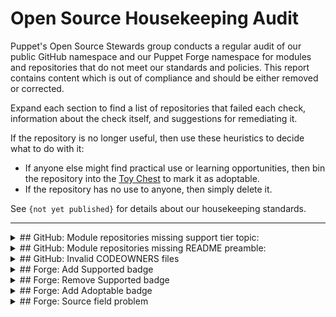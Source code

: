 # Open Source Housekeeping Audit

Puppet's Open Source Stewards group conducts a regular audit of our public GitHub
namespace and our Puppet Forge namespace for modules and repositories that do not
meet our standards and policies. This report contains content which is out of
compliance and should be either removed or corrected.

Expand each section to find a list of repositories that failed each check,
information about the check itself, and suggestions for remediating it.

If the repository is no longer useful, then use these heuristics to decide what
to do with it:

* If anyone else might find practical use or learning opportunities, then bin
  the repository into the [Toy Chest](http://github.com/puppetlabs-toy-chest/)
  to mark it as adoptable.
* If the repository has no use to anyone, then simply delete it.

See `{not yet published}` for details about our housekeeping standards.

----
<details>
<summary>
## GitHub: Module repositories missing support tier topic:
</summary>

Modules in the Puppetlabs namespace have different support expectations. Each module
repository should have a topic identifying which support tier it falls into. The
following GitHub repositories are missing their support tier topics and should
have them added.
* [puppetlabs/puppetlabs-sshkeys](https://github.com/puppetlabs/puppetlabs-sshkeys)
* [puppetlabs/netdev_stdlib](https://github.com/puppetlabs/netdev_stdlib)
* [puppetlabs/puppetlabs-vsphere](https://github.com/puppetlabs/puppetlabs-vsphere)
* [puppetlabs/ps-sox](https://github.com/puppetlabs/ps-sox)
* [puppetlabs/puppetlabs-ibm_installation_manager](https://github.com/puppetlabs/puppetlabs-ibm_installation_manager)
* [puppetlabs/puppetlabs-tagmail](https://github.com/puppetlabs/puppetlabs-tagmail)
* [puppetlabs/pltraining-userprefs](https://github.com/puppetlabs/pltraining-userprefs)
* [puppetlabs/pltraining-bootstrap](https://github.com/puppetlabs/pltraining-bootstrap)
* [puppetlabs/pltraining-localrepo](https://github.com/puppetlabs/pltraining-localrepo)
* [puppetlabs/pltraining-learning](https://github.com/puppetlabs/pltraining-learning)
* [puppetlabs/puppetlabs-websphere_application_server](https://github.com/puppetlabs/puppetlabs-websphere_application_server)
* [puppetlabs/pltraining-dockeragent](https://github.com/puppetlabs/pltraining-dockeragent)
* [puppetlabs/puppetlabs-wordpress_app](https://github.com/puppetlabs/puppetlabs-wordpress_app)
* [puppetlabs/puppetlabs-app_modeling](https://github.com/puppetlabs/puppetlabs-app_modeling)
* [puppetlabs/puppetlabs-cloudshop](https://github.com/puppetlabs/puppetlabs-cloudshop)
* [puppetlabs/puppetlabs-helm](https://github.com/puppetlabs/puppetlabs-helm)
* [puppetlabs/cisco-network-puppet-module](https://github.com/puppetlabs/cisco-network-puppet-module)
* [puppetlabs/puppetlabs-bootstrap](https://github.com/puppetlabs/puppetlabs-bootstrap)
* [puppetlabs/puppetlabs-windows_puppet_certificates](https://github.com/puppetlabs/puppetlabs-windows_puppet_certificates)
* [puppetlabs/puppetlabs-rook](https://github.com/puppetlabs/puppetlabs-rook)
* [puppetlabs/cisco_ios](https://github.com/puppetlabs/cisco_ios)
* [puppetlabs/vmware-vcenter](https://github.com/puppetlabs/vmware-vcenter)
* [puppetlabs/puppetlabs-mailalias_core](https://github.com/puppetlabs/puppetlabs-mailalias_core)
* [puppetlabs/encrypted_backup](https://github.com/puppetlabs/encrypted_backup)
* [puppetlabs/prtg_push](https://github.com/puppetlabs/prtg_push)
* [puppetlabs/puppetlabs-maillist_core](https://github.com/puppetlabs/puppetlabs-maillist_core)
* [puppetlabs/puppetlabs-azure_arm](https://github.com/puppetlabs/puppetlabs-azure_arm)
* [puppetlabs/puppetlabs-bolt_proxy](https://github.com/puppetlabs/puppetlabs-bolt_proxy)
* [puppetlabs/pe_support_kb_task_templates](https://github.com/puppetlabs/pe_support_kb_task_templates)
* [puppetlabs/puppetlabs-nagios_core](https://github.com/puppetlabs/puppetlabs-nagios_core)
* [puppetlabs/puppet-vra_puppet_plugin_prep](https://github.com/puppetlabs/puppet-vra_puppet_plugin_prep)
* [puppetlabs/puppetlabs-panos](https://github.com/puppetlabs/puppetlabs-panos)
* [puppetlabs/puppetlabs-k5login_core](https://github.com/puppetlabs/puppetlabs-k5login_core)
* [puppetlabs/puppetlabs-cd4pe_tests](https://github.com/puppetlabs/puppetlabs-cd4pe_tests)
* [puppetlabs/puppetlabs-amazon_aws](https://github.com/puppetlabs/puppetlabs-amazon_aws)
* [puppetlabs/pe_tech_check](https://github.com/puppetlabs/pe_tech_check)
* [puppetlabs/puppetlabs-qe](https://github.com/puppetlabs/puppetlabs-qe)
* [puppetlabs/puppetlabs-test_device](https://github.com/puppetlabs/puppetlabs-test_device)
* [puppetlabs/puppetlabs-powershell_task_helper](https://github.com/puppetlabs/puppetlabs-powershell_task_helper)
* [puppetlabs/puppetlabs-hue](https://github.com/puppetlabs/puppetlabs-hue)
* [puppetlabs/puppet_ciamohe](https://github.com/puppetlabs/puppet_ciamohe)
* [puppetlabs/puppet-macdefaults](https://github.com/puppetlabs/puppet-macdefaults)
* [puppetlabs/puppetlabs-cd4pe_deployments](https://github.com/puppetlabs/puppetlabs-cd4pe_deployments)
* [puppetlabs/puppetlabs-ruby_plugin_helper](https://github.com/puppetlabs/puppetlabs-ruby_plugin_helper)
* [puppetlabs/puppetlabs-lidar](https://github.com/puppetlabs/puppetlabs-lidar)
* [puppetlabs/puppetlabs-pecdm](https://github.com/puppetlabs/puppetlabs-pecdm)
* [puppetlabs/preupgrade_check](https://github.com/puppetlabs/preupgrade_check)
* [puppetlabs/puppetlabs-minimum_version](https://github.com/puppetlabs/puppetlabs-minimum_version)
* [puppetlabs/puppetlabs-env_plugin](https://github.com/puppetlabs/puppetlabs-env_plugin)
* [puppetlabs/servicenow_tasks](https://github.com/puppetlabs/servicenow_tasks)
* [puppetlabs/puppetlabs-servicenow_cmdb_integration](https://github.com/puppetlabs/puppetlabs-servicenow_cmdb_integration)
* [puppetlabs/winrm_security](https://github.com/puppetlabs/winrm_security)
* [puppetlabs/pe_tune](https://github.com/puppetlabs/pe_tune)
* [puppetlabs/puppetlabs-pe_quick_data](https://github.com/puppetlabs/puppetlabs-pe_quick_data)
* [puppetlabs/se_secteam_cis](https://github.com/puppetlabs/se_secteam_cis)
* [puppetlabs/se_appteam_basichttp](https://github.com/puppetlabs/se_appteam_basichttp)
* [puppetlabs/puppetlabs-servicenow_reporting_integration](https://github.com/puppetlabs/puppetlabs-servicenow_reporting_integration)
* [puppetlabs/puppetlabs-servicenow_change_requests](https://github.com/puppetlabs/puppetlabs-servicenow_change_requests)
* [puppetlabs/pltraining-apache](https://github.com/puppetlabs/pltraining-apache)
* [puppetlabs/puppetlabs-http_request](https://github.com/puppetlabs/puppetlabs-http_request)
* [puppetlabs/dellemc-powerstore](https://github.com/puppetlabs/dellemc-powerstore)
* [puppetlabs/puppetlabs-relay](https://github.com/puppetlabs/puppetlabs-relay)
* [puppetlabs/RSAN](https://github.com/puppetlabs/RSAN)
* [puppetlabs/puppetlabs-change_window](https://github.com/puppetlabs/puppetlabs-change_window)
* [puppetlabs/opv](https://github.com/puppetlabs/opv)
* [puppetlabs/puppetlabs-sccm](https://github.com/puppetlabs/puppetlabs-sccm)
* [puppetlabs/fortinet_facts](https://github.com/puppetlabs/fortinet_facts)
* [puppetlabs/puppetlabs-hdp](https://github.com/puppetlabs/puppetlabs-hdp)
* [puppetlabs/puppetlabs-pam_firewall](https://github.com/puppetlabs/puppetlabs-pam_firewall)
* [puppetlabs/se_appteam_webserver](https://github.com/puppetlabs/se_appteam_webserver)
* [puppetlabs/puppetlabs-pam_tools](https://github.com/puppetlabs/puppetlabs-pam_tools)
* [puppetlabs/influxdb](https://github.com/puppetlabs/influxdb)
* [puppetlabs/log4jscanner](https://github.com/puppetlabs/log4jscanner)
* [puppetlabs/puppetlabs-data-entitlement](https://github.com/puppetlabs/puppetlabs-data-entitlement)
* [puppetlabs/bolt_aws_kms](https://github.com/puppetlabs/bolt_aws_kms)
* [puppetlabs/puppet_operational_dashboards](https://github.com/puppetlabs/puppet_operational_dashboards)
* [puppetlabs/puppet-jenkins](https://github.com/puppetlabs/puppet-jenkins)
</details>
<details>
<summary>
## GitHub: Module repositories missing README preamble:
</summary>

Modules in the Puppetlabs namespace have different support expectations. Each module
should have a properly formatted `README` preamble explaining what kind of support
a user can expect when using that module.

The following GitHub repositories should have a preamble added to their `README`.
* [puppetlabs/puppetlabs-sshkeys](https://github.com/puppetlabs/puppetlabs-sshkeys)
* [puppetlabs/puppetlabs-rsync](https://github.com/puppetlabs/puppetlabs-rsync)
* [puppetlabs/puppetlabs-xinetd](https://github.com/puppetlabs/puppetlabs-xinetd)
* [puppetlabs/puppetlabs-puppetdb](https://github.com/puppetlabs/puppetlabs-puppetdb)
* [puppetlabs/netdev_stdlib](https://github.com/puppetlabs/netdev_stdlib)
* [puppetlabs/puppetlabs-awsdemo_profiles](https://github.com/puppetlabs/puppetlabs-awsdemo_profiles)
* [puppetlabs/puppetlabs-hocon](https://github.com/puppetlabs/puppetlabs-hocon)
* [puppetlabs/puppetlabs-transition](https://github.com/puppetlabs/puppetlabs-transition)
* [puppetlabs/ps-sox](https://github.com/puppetlabs/ps-sox)
* [puppetlabs/pltraining-userprefs](https://github.com/puppetlabs/pltraining-userprefs)
* [puppetlabs/pltraining-bootstrap](https://github.com/puppetlabs/pltraining-bootstrap)
* [puppetlabs/pltraining-localrepo](https://github.com/puppetlabs/pltraining-localrepo)
* [puppetlabs/pltraining-learning](https://github.com/puppetlabs/pltraining-learning)
* [puppetlabs/pltraining-dockeragent](https://github.com/puppetlabs/pltraining-dockeragent)
* [puppetlabs/puppetlabs-wordpress_app](https://github.com/puppetlabs/puppetlabs-wordpress_app)
* [puppetlabs/puppetlabs-app_modeling](https://github.com/puppetlabs/puppetlabs-app_modeling)
* [puppetlabs/puppetlabs-rgbank](https://github.com/puppetlabs/puppetlabs-rgbank)
* [puppetlabs/puppetlabs-cloudshop](https://github.com/puppetlabs/puppetlabs-cloudshop)
* [puppetlabs/puppetlabs-puppetdb_gc](https://github.com/puppetlabs/puppetlabs-puppetdb_gc)
* [puppetlabs/puppetlabs-grafanadash](https://github.com/puppetlabs/puppetlabs-grafanadash)
* [puppetlabs/cisco-network-puppet-module](https://github.com/puppetlabs/cisco-network-puppet-module)
* [puppetlabs/puppetlabs-windows_puppet_certificates](https://github.com/puppetlabs/puppetlabs-windows_puppet_certificates)
* [puppetlabs/vmware-vcenter](https://github.com/puppetlabs/vmware-vcenter)
* [puppetlabs/puppetlabs-resource_api](https://github.com/puppetlabs/puppetlabs-resource_api)
* [puppetlabs/puppetlabs-mailalias_core](https://github.com/puppetlabs/puppetlabs-mailalias_core)
* [puppetlabs/prtg_push](https://github.com/puppetlabs/prtg_push)
* [puppetlabs/puppetlabs-maillist_core](https://github.com/puppetlabs/puppetlabs-maillist_core)
* [puppetlabs/puppetlabs-azure_arm](https://github.com/puppetlabs/puppetlabs-azure_arm)
* [puppetlabs/puppetlabs-bolt_proxy](https://github.com/puppetlabs/puppetlabs-bolt_proxy)
* [puppetlabs/pe_support_kb_task_templates](https://github.com/puppetlabs/pe_support_kb_task_templates)
* [puppetlabs/puppetlabs-nagios_core](https://github.com/puppetlabs/puppetlabs-nagios_core)
* [puppetlabs/puppet-vra_puppet_plugin_prep](https://github.com/puppetlabs/puppet-vra_puppet_plugin_prep)
* [puppetlabs/puppetlabs-k5login_core](https://github.com/puppetlabs/puppetlabs-k5login_core)
* [puppetlabs/puppetlabs-cd4pe_tests](https://github.com/puppetlabs/puppetlabs-cd4pe_tests)
* [puppetlabs/puppetlabs-amazon_aws](https://github.com/puppetlabs/puppetlabs-amazon_aws)
* [puppetlabs/pe_tech_check](https://github.com/puppetlabs/pe_tech_check)
* [puppetlabs/puppetlabs-qe](https://github.com/puppetlabs/puppetlabs-qe)
* [puppetlabs/puppetlabs-test_device](https://github.com/puppetlabs/puppetlabs-test_device)
* [puppetlabs/puppetlabs-powershell_task_helper](https://github.com/puppetlabs/puppetlabs-powershell_task_helper)
* [puppetlabs/puppetlabs-hue](https://github.com/puppetlabs/puppetlabs-hue)
* [puppetlabs/puppet_ciamohe](https://github.com/puppetlabs/puppet_ciamohe)
* [puppetlabs/puppet-macdefaults](https://github.com/puppetlabs/puppet-macdefaults)
* [puppetlabs/puppetlabs-cd4pe_deployments](https://github.com/puppetlabs/puppetlabs-cd4pe_deployments)
* [puppetlabs/puppetlabs-ruby_plugin_helper](https://github.com/puppetlabs/puppetlabs-ruby_plugin_helper)
* [puppetlabs/puppetlabs-lidar](https://github.com/puppetlabs/puppetlabs-lidar)
* [puppetlabs/puppetlabs-pecdm](https://github.com/puppetlabs/puppetlabs-pecdm)
* [puppetlabs/preupgrade_check](https://github.com/puppetlabs/preupgrade_check)
* [puppetlabs/puppetlabs-minimum_version](https://github.com/puppetlabs/puppetlabs-minimum_version)
* [puppetlabs/puppetlabs-env_plugin](https://github.com/puppetlabs/puppetlabs-env_plugin)
* [puppetlabs/servicenow_tasks](https://github.com/puppetlabs/servicenow_tasks)
* [puppetlabs/puppetlabs-servicenow_cmdb_integration](https://github.com/puppetlabs/puppetlabs-servicenow_cmdb_integration)
* [puppetlabs/winrm_security](https://github.com/puppetlabs/winrm_security)
* [puppetlabs/pe_tune](https://github.com/puppetlabs/pe_tune)
* [puppetlabs/puppetlabs-pe_quick_data](https://github.com/puppetlabs/puppetlabs-pe_quick_data)
* [puppetlabs/se_secteam_cis](https://github.com/puppetlabs/se_secteam_cis)
* [puppetlabs/se_appteam_basichttp](https://github.com/puppetlabs/se_appteam_basichttp)
* [puppetlabs/puppetlabs-servicenow_reporting_integration](https://github.com/puppetlabs/puppetlabs-servicenow_reporting_integration)
* [puppetlabs/puppetlabs-servicenow_change_requests](https://github.com/puppetlabs/puppetlabs-servicenow_change_requests)
* [puppetlabs/puppetlabs-patching_as_code](https://github.com/puppetlabs/puppetlabs-patching_as_code)
* [puppetlabs/pltraining-apache](https://github.com/puppetlabs/pltraining-apache)
* [puppetlabs/puppetlabs-http_request](https://github.com/puppetlabs/puppetlabs-http_request)
* [puppetlabs/dellemc-powerstore](https://github.com/puppetlabs/dellemc-powerstore)
* [puppetlabs/puppetlabs-relay](https://github.com/puppetlabs/puppetlabs-relay)
* [puppetlabs/RSAN](https://github.com/puppetlabs/RSAN)
* [puppetlabs/puppetlabs-change_window](https://github.com/puppetlabs/puppetlabs-change_window)
* [puppetlabs/opv](https://github.com/puppetlabs/opv)
* [puppetlabs/puppetlabs-sccm](https://github.com/puppetlabs/puppetlabs-sccm)
* [puppetlabs/fortinet_facts](https://github.com/puppetlabs/fortinet_facts)
* [puppetlabs/puppetlabs-hdp](https://github.com/puppetlabs/puppetlabs-hdp)
* [puppetlabs/puppetlabs-pam_firewall](https://github.com/puppetlabs/puppetlabs-pam_firewall)
* [puppetlabs/se_appteam_webserver](https://github.com/puppetlabs/se_appteam_webserver)
* [puppetlabs/puppetlabs-pam_tools](https://github.com/puppetlabs/puppetlabs-pam_tools)
* [puppetlabs/influxdb](https://github.com/puppetlabs/influxdb)
* [puppetlabs/puppetlabs-data-entitlement](https://github.com/puppetlabs/puppetlabs-data-entitlement)
* [puppetlabs/bolt_aws_kms](https://github.com/puppetlabs/bolt_aws_kms)
* [puppetlabs/puppet_operational_dashboards](https://github.com/puppetlabs/puppet_operational_dashboards)
* [puppetlabs/puppet-jenkins](https://github.com/puppetlabs/puppet-jenkins)
* [puppetlabs/kmo-501-nginx](https://github.com/puppetlabs/kmo-501-nginx)
</details>
<details>
<summary>
## GitHub: Invalid CODEOWNERS files
</summary>

All public repositories in the `puppetlabs` namespace should have valid `CODEOWNERS`
clearly showing ownership and responsibilities. This allows us to automatically
assign pull request reviews and makes it easier to identify teams responsible for
a project.

The following GitHub repositories have problems with their `CODEOWNERS` files. Click
through to inspect the errors using GitHub's interface and it will offer suggestions
on how to resolve problems.
* [puppetlabs-puppet](https://github.com/puppetlabs/puppet)
* [puppetlabs-education-builds](https://github.com/puppetlabs/education-builds)
* [puppetlabs-puppetlabs-rsync](https://github.com/puppetlabs/puppetlabs-rsync)
* [puppetlabs-showoff](https://github.com/puppetlabs/showoff)
* [puppetlabs-puppet-rfc](https://github.com/puppetlabs/puppet-rfc)
* [puppetlabs-netdev_stdlib](https://github.com/puppetlabs/netdev_stdlib)
* [puppetlabs-gatling-puppet-load-test](https://github.com/puppetlabs/gatling-puppet-load-test)
* [puppetlabs-semantic_puppet](https://github.com/puppetlabs/semantic_puppet)
* [puppetlabs-puppet-specifications](https://github.com/puppetlabs/puppet-specifications)
* [puppetlabs-icfp-2014](https://github.com/puppetlabs/icfp-2014)
* [puppetlabs-clj-schema-tools](https://github.com/puppetlabs/clj-schema-tools)
* [puppetlabs-clamps](https://github.com/puppetlabs/clamps)
* [puppetlabs-net_http_unix](https://github.com/puppetlabs/net_http_unix)
* [puppetlabs-puppetfactory](https://github.com/puppetlabs/puppetfactory)
* [puppetlabs-pltraining-userprefs](https://github.com/puppetlabs/pltraining-userprefs)
* [puppetlabs-pltraining-bootstrap](https://github.com/puppetlabs/pltraining-bootstrap)
* [puppetlabs-pltraining-localrepo](https://github.com/puppetlabs/pltraining-localrepo)
* [puppetlabs-pltraining-learning](https://github.com/puppetlabs/pltraining-learning)
* [puppetlabs-pltraining-rbac](https://github.com/puppetlabs/pltraining-rbac)
* [puppetlabs-master_manipulator](https://github.com/puppetlabs/master_manipulator)
* [puppetlabs-pltraining-dirtree](https://github.com/puppetlabs/pltraining-dirtree)
* [puppetlabs-cpp-hocon](https://github.com/puppetlabs/cpp-hocon)
* [puppetlabs-quest](https://github.com/puppetlabs/quest)
* [puppetlabs-pltraining-dockeragent](https://github.com/puppetlabs/pltraining-dockeragent)
* [puppetlabs-learndot_api](https://github.com/puppetlabs/learndot_api)
* [puppetlabs-puppetdb-cli](https://github.com/puppetlabs/puppetdb-cli)
* [puppetlabs-puppet-quest-guide](https://github.com/puppetlabs/puppet-quest-guide)
* [puppetlabs-lein-release-4digit-version](https://github.com/puppetlabs/lein-release-4digit-version)
* [puppetlabs-puppet-validator](https://github.com/puppetlabs/puppet-validator)
* [puppetlabs-hierademo](https://github.com/puppetlabs/hierademo)
* [puppetlabs-beaker-pe](https://github.com/puppetlabs/beaker-pe)
* [puppetlabs-prosvc-preview_report](https://github.com/puppetlabs/prosvc-preview_report)
* [puppetlabs-orchestrator_client-ruby](https://github.com/puppetlabs/orchestrator_client-ruby)
* [puppetlabs-pl-build-tools-vanagon](https://github.com/puppetlabs/pl-build-tools-vanagon)
* [puppetlabs-pltraining-pasture](https://github.com/puppetlabs/pltraining-pasture)
* [puppetlabs-puppet-vscode](https://github.com/puppetlabs/puppet-vscode)
* [puppetlabs-best-practices](https://github.com/puppetlabs/best-practices)
* [puppetlabs-ultipro-soap-python](https://github.com/puppetlabs/ultipro-soap-python)
* [puppetlabs-aws_resource_reaper](https://github.com/puppetlabs/aws_resource_reaper)
* [puppetlabs-beaker-vmpooler](https://github.com/puppetlabs/beaker-vmpooler)
* [puppetlabs-puppet-agent-bootstrap](https://github.com/puppetlabs/puppet-agent-bootstrap)
* [puppetlabs-puppet-lint-i18n](https://github.com/puppetlabs/puppet-lint-i18n)
* [puppetlabs-puppet-classroom-manager](https://github.com/puppetlabs/puppet-classroom-manager)
* [puppetlabs-rubocop-i18n](https://github.com/puppetlabs/rubocop-i18n)
* [puppetlabs-nssm](https://github.com/puppetlabs/nssm)
* [puppetlabs-puppet-runtime](https://github.com/puppetlabs/puppet-runtime)
* [puppetlabs-puppet-bigquery](https://github.com/puppetlabs/puppet-bigquery)
* [puppetlabs-kream](https://github.com/puppetlabs/kream)
* [puppetlabs-task-modules](https://github.com/puppetlabs/task-modules)
* [puppetlabs-slackin](https://github.com/puppetlabs/slackin)
* [puppetlabs-puppet-chocolatey-packages](https://github.com/puppetlabs/puppet-chocolatey-packages)
* [puppetlabs-puppetlabs-resource_api](https://github.com/puppetlabs/puppetlabs-resource_api)
* [puppetlabs-puppet-editor-syntax](https://github.com/puppetlabs/puppet-editor-syntax)
* [puppetlabs-gem_of](https://github.com/puppetlabs/gem_of)
* [puppetlabs-infracore-ami](https://github.com/puppetlabs/infracore-ami)
* [puppetlabs-puppet-editor-services](https://github.com/puppetlabs/puppet-editor-services)
* [puppetlabs-ref_arch_setup](https://github.com/puppetlabs/ref_arch_setup)
* [puppetlabs-encrypted_backup](https://github.com/puppetlabs/encrypted_backup)
* [puppetlabs-prtg_push](https://github.com/puppetlabs/prtg_push)
* [puppetlabs-cvelist](https://github.com/puppetlabs/cvelist)
* [puppetlabs-kreamlet](https://github.com/puppetlabs/kreamlet)
* [puppetlabs-homebrew-puppet](https://github.com/puppetlabs/homebrew-puppet)
* [puppetlabs-puppet_metrics_dashboard](https://github.com/puppetlabs/puppet_metrics_dashboard)
* [puppetlabs-puppet-community-mvp](https://github.com/puppetlabs/puppet-community-mvp)
* [puppetlabs-courseware-lms-gswp-cr](https://github.com/puppetlabs/courseware-lms-gswp-cr)
* [puppetlabs-contributor-summit-project](https://github.com/puppetlabs/contributor-summit-project)
* [puppetlabs-pe_tech_check](https://github.com/puppetlabs/pe_tech_check)
* [puppetlabs-puppet-community-rangefinder](https://github.com/puppetlabs/puppet-community-rangefinder)
* [puppetlabs-puppetlabs-test_device](https://github.com/puppetlabs/puppetlabs-test_device)
* [puppetlabs-puppet-community-rangefinder-webhook](https://github.com/puppetlabs/puppet-community-rangefinder-webhook)
* [puppetlabs-tig-demo](https://github.com/puppetlabs/tig-demo)
* [puppetlabs-beerboard](https://github.com/puppetlabs/beerboard)
* [puppetlabs-puppet-release_manager](https://github.com/puppetlabs/puppet-release_manager)
* [puppetlabs-bolt-project](https://github.com/puppetlabs/bolt-project)
* [puppetlabs-puppetlabs-hue](https://github.com/puppetlabs/puppetlabs-hue)
* [puppetlabs-posh-bolt](https://github.com/puppetlabs/posh-bolt)
* [puppetlabs-facter-ng](https://github.com/puppetlabs/facter-ng)
* [puppetlabs-puppetserver-helm-chart](https://github.com/puppetlabs/puppetserver-helm-chart)
* [puppetlabs-beaker-gke](https://github.com/puppetlabs/beaker-gke)
* [puppetlabs-puppetlabs-ruby_plugin_helper](https://github.com/puppetlabs/puppetlabs-ruby_plugin_helper)
* [puppetlabs-pmc_miller](https://github.com/puppetlabs/pmc_miller)
* [puppetlabs-puppetlabs-minimum_version](https://github.com/puppetlabs/puppetlabs-minimum_version)
* [puppetlabs-puppetlabs-env_plugin](https://github.com/puppetlabs/puppetlabs-env_plugin)
* [puppetlabs-go-pe-client](https://github.com/puppetlabs/go-pe-client)
* [puppetlabs-winrm_security](https://github.com/puppetlabs/winrm_security)
* [puppetlabs-litmus](https://github.com/puppetlabs/litmus)
* [puppetlabs-se_control_2020](https://github.com/puppetlabs/se_control_2020)
* [puppetlabs-puppetlabs-servicenow_change_requests](https://github.com/puppetlabs/puppetlabs-servicenow_change_requests)
* [puppetlabs-scavenger-hunt-instructions](https://github.com/puppetlabs/scavenger-hunt-instructions)
* [puppetlabs-education-control-repo](https://github.com/puppetlabs/education-control-repo)
* [puppetlabs-bolt-examples](https://github.com/puppetlabs/bolt-examples)
* [puppetlabs-pltraining-apache](https://github.com/puppetlabs/pltraining-apache)
* [puppetlabs-courseware-lms-lab-downloads](https://github.com/puppetlabs/courseware-lms-lab-downloads)
* [puppetlabs-oauth2-proxy](https://github.com/puppetlabs/oauth2-proxy)
* [puppetlabs-puppetlabs-relay](https://github.com/puppetlabs/puppetlabs-relay)
* [puppetlabs-bolt-waypoint-plugin](https://github.com/puppetlabs/bolt-waypoint-plugin)
* [puppetlabs-go-libs](https://github.com/puppetlabs/go-libs)
* [puppetlabs-RSAN](https://github.com/puppetlabs/RSAN)
* [puppetlabs-pe-sdk-go](https://github.com/puppetlabs/pe-sdk-go)
* [puppetlabs-opv](https://github.com/puppetlabs/opv)
* [puppetlabs-knative-sandbox-net-istio](https://github.com/puppetlabs/knative-sandbox-net-istio)
* [puppetlabs-knative-sandbox-net-contour](https://github.com/puppetlabs/knative-sandbox-net-contour)
* [puppetlabs-puppetlabs-sccm](https://github.com/puppetlabs/puppetlabs-sccm)
* [puppetlabs-hashicorp-vault](https://github.com/puppetlabs/hashicorp-vault)
* [puppetlabs-aws-hol-repo](https://github.com/puppetlabs/aws-hol-repo)
* [puppetlabs-puppetlabs-hdp](https://github.com/puppetlabs/puppetlabs-hdp)
* [puppetlabs-install-puppet](https://github.com/puppetlabs/install-puppet)
* [puppetlabs-learn-to-be-a-puppet-engineer](https://github.com/puppetlabs/learn-to-be-a-puppet-engineer)
* [puppetlabs-openapi-generator](https://github.com/puppetlabs/openapi-generator)
* [puppetlabs-prm-test-tool-01](https://github.com/puppetlabs/prm-test-tool-01)
* [puppetlabs-prm-test-tool-02](https://github.com/puppetlabs/prm-test-tool-02)
* [puppetlabs-kmo-4-6-meta-repo](https://github.com/puppetlabs/kmo-4-6-meta-repo)
* [puppetlabs-terraform-provider-auth0](https://github.com/puppetlabs/terraform-provider-auth0)
* [puppetlabs-go-auth0](https://github.com/puppetlabs/go-auth0)
* [puppetlabs-setup-step-cli](https://github.com/puppetlabs/setup-step-cli)
* [puppetlabs-kubernetes-plugin](https://github.com/puppetlabs/kubernetes-plugin)
* [puppetlabs-pds-integration-control-repo](https://github.com/puppetlabs/pds-integration-control-repo)
</details>
<details>
<summary>
## Forge: Add Supported badge
</summary>

Forge module pages should match the topics on their corresponding repositories.
The following Forge modules should be badged as Supported.
* [puppetlabs-exec](https://forge.puppet.com/puppetlabs/exec)
* [puppetlabs-yaml](https://forge.puppet.com/puppetlabs/yaml)
* [puppetlabs-bolt_shim](https://forge.puppet.com/puppetlabs/bolt_shim)
* [puppetlabs-azure_inventory](https://forge.puppet.com/puppetlabs/azure_inventory)
* [puppetlabs-aws_inventory](https://forge.puppet.com/puppetlabs/aws_inventory)
* [puppetlabs-terraform](https://forge.puppet.com/puppetlabs/terraform)
* [puppetlabs-vault](https://forge.puppet.com/puppetlabs/vault)
* [puppetlabs-gcloud_inventory](https://forge.puppet.com/puppetlabs/gcloud_inventory)
* [puppetlabs-pkcs7](https://forge.puppet.com/puppetlabs/pkcs7)
* [puppetlabs-apply_helpers](https://forge.puppet.com/puppetlabs/apply_helpers)
* [puppetlabs-secure_env_vars](https://forge.puppet.com/puppetlabs/secure_env_vars)
</details>
<details>
<summary>
## Forge: Remove Supported badge
</summary>

Forge module pages should match the topics on their corresponding repositories.
The following Forge modules should have the Supported badge removed.
* [puppetlabs-influxdb](https://forge.puppet.com/puppetlabs/influxdb)
* [puppetlabs-puppet_operational_dashboards](https://forge.puppet.com/puppetlabs/puppet_operational_dashboards)
</details>
<details>
<summary>
## Forge: Add Adoptable badge
</summary>

The repositories for these modules have been archived into the Toy Chest, so their
Forge pages should be badged as `Adoptable`.
* [puppetlabs-puppetserver_gem](https://forge.puppet.com/puppetlabs/puppetserver_gem)
* [puppetlabs-git](https://forge.puppet.com/puppetlabs/git)
* [puppetlabs-tftp](https://forge.puppet.com/puppetlabs/tftp)
* [puppetlabs-dism](https://forge.puppet.com/puppetlabs/dism)
* [puppetlabs-mount_providers](https://forge.puppet.com/puppetlabs/mount_providers)
* [puppetlabs-activemq](https://forge.puppet.com/puppetlabs/activemq)
* [puppetlabs-aws](https://forge.puppet.com/puppetlabs/aws)
* [puppetlabs-passenger](https://forge.puppet.com/puppetlabs/passenger)
* [puppetlabs-denyhosts](https://forge.puppet.com/puppetlabs/denyhosts)
* [puppetlabs-razor](https://forge.puppet.com/puppetlabs/razor)
* [puppetlabs-sqlite](https://forge.puppet.com/puppetlabs/sqlite)
* [puppetlabs-cd4pe](https://forge.puppet.com/puppetlabs/cd4pe)
* [puppetlabs-mount_iso](https://forge.puppet.com/puppetlabs/mount_iso)
* [puppetlabs-inventory](https://forge.puppet.com/puppetlabs/inventory)
* [puppetlabs-openstack](https://forge.puppet.com/puppetlabs/openstack)
* [puppetlabs-dummy_service](https://forge.puppet.com/puppetlabs/dummy_service)
* [puppetlabs-apk](https://forge.puppet.com/puppetlabs/apk)
* [puppetlabs-stunnel](https://forge.puppet.com/puppetlabs/stunnel)
* [puppetlabs-image_build](https://forge.puppet.com/puppetlabs/image_build)
* [puppetlabs-apply](https://forge.puppet.com/puppetlabs/apply)
* [puppetlabs-netapp](https://forge.puppet.com/puppetlabs/netapp)
* [puppetlabs-pipelines](https://forge.puppet.com/puppetlabs/pipelines)
* [puppetlabs-netscaler](https://forge.puppet.com/puppetlabs/netscaler)
* [puppetlabs-logentries](https://forge.puppet.com/puppetlabs/logentries)
* [puppetlabs-node_openstack](https://forge.puppet.com/puppetlabs/node_openstack)
* [puppetlabs-win_desktop_shortcut](https://forge.puppet.com/puppetlabs/win_desktop_shortcut)
* [puppetlabs-vcenter](https://forge.puppet.com/puppetlabs/vcenter)
* [puppetlabs-rancher](https://forge.puppet.com/puppetlabs/rancher)
* [puppetlabs-package_updates](https://forge.puppet.com/puppetlabs/package_updates)
* [puppetlabs-opennebula](https://forge.puppet.com/puppetlabs/opennebula)
* [puppetlabs-policy_engine](https://forge.puppet.com/puppetlabs/policy_engine)
* [puppetlabs-docker_ucp](https://forge.puppet.com/puppetlabs/docker_ucp)
* [puppetlabs-rkt](https://forge.puppet.com/puppetlabs/rkt)
* [puppetlabs-detect_wannacry](https://forge.puppet.com/puppetlabs/detect_wannacry)
* [puppetlabs-docker_ddc](https://forge.puppet.com/puppetlabs/docker_ddc)
* [puppetlabs-pe_bulk_agent_install](https://forge.puppet.com/puppetlabs/pe_bulk_agent_install)
* [puppetlabs-azure_agent](https://forge.puppet.com/puppetlabs/azure_agent)
* [puppetlabs-pdb_3323_workaround](https://forge.puppet.com/puppetlabs/pdb_3323_workaround)
* [puppetlabs-mco_rpc](https://forge.puppet.com/puppetlabs/mco_rpc)
* [puppetlabs-lumogon](https://forge.puppet.com/puppetlabs/lumogon)
* [puppetlabs-servicenow_change_requests](https://forge.puppet.com/puppetlabs/servicenow_change_requests)
* [puppetlabs-macdslocal_core](https://forge.puppet.com/puppetlabs/macdslocal_core)
</details>
<details>
<summary>
## Forge: Source field problem
</summary>

Our standards for the `source` key in `metadata.json` is to point to the HTML url
of the GitHub repository containing module source. The following Forge modules do
not match that expectation. Either the field could not be parsed, or it does not
point to a valid public repo within the org. Sometimes this happens when another
developer takes ownership of a module and the Forge page isn't updated to match.

Correct the field for any modules we own, and deprecate as appropriate any modules
we no longer own.
* [puppetlabs-ciscopuppet](https://forge.puppet.com/puppetlabs/ciscopuppet)
* [puppetlabs-cd4pe_jobs](https://forge.puppet.com/puppetlabs/cd4pe_jobs)
* [puppetlabs-dashboard](https://forge.puppet.com/puppetlabs/dashboard)
* [puppetlabs-boundary](https://forge.puppet.com/puppetlabs/boundary)
* [puppetlabs-bacula](https://forge.puppet.com/puppetlabs/bacula)
* [puppetlabs-pe_upgrade](https://forge.puppet.com/puppetlabs/pe_upgrade)
* [puppetlabs-appdirector](https://forge.puppet.com/puppetlabs/appdirector)
* [puppetlabs-lib_puppet](https://forge.puppet.com/puppetlabs/lib_puppet)
* [puppetlabs-kwalify](https://forge.puppet.com/puppetlabs/kwalify)
* [puppetlabs-vcli_rsyslog](https://forge.puppet.com/puppetlabs/vcli_rsyslog)
* [puppetlabs-minimum_version](https://forge.puppet.com/puppetlabs/minimum_version)
* [puppetlabs-puppetdb_gc](https://forge.puppet.com/puppetlabs/puppetdb_gc)
* [puppetlabs-pe_event_forwarding](https://forge.puppet.com/puppetlabs/pe_event_forwarding)
* [puppetlabs-cem_linux](https://forge.puppet.com/puppetlabs/cem_linux)
* [puppetlabs-sccm](https://forge.puppet.com/puppetlabs/sccm)
* [puppetlabs-cem_windows](https://forge.puppet.com/puppetlabs/cem_windows)
* [puppetlabs-change_window](https://forge.puppet.com/puppetlabs/change_window)
</details>